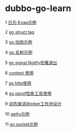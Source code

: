 # dubbo-go-learn

1 [日志卡zap示例](kownledge/one/READEME.md)  

2 [go struct tag](kownledge/two/READEME.md)

3 [go 加锁示例](kownledge/three/README.md)

4 [go 反射示例](kownledge/four/READEME.md)

5 [go signal.Notify优雅退出](kownledge/five/READEME.md)

6 [context 使用](kownledge/six/READEME.md)

7 [go http使用](kownledge/seven/READEME.md)

8 [go pprof性能工具使用](kownledge/eight/READEME.md)

9 [动态保活Worker工作池设计](kownledge/nine/READEME.md)

10 [getty示例](kownledge/ten/READEME.md)

11 [go socket示例](kownledge/eleven/READEME.md)